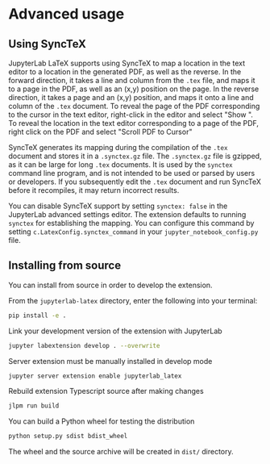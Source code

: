 # Advanced usage

## Using SyncTeX

JupyterLab LaTeX supports using SyncTeX to map a location in the
text editor to a location in the generated PDF, as well as the reverse.
In the forward direction, it takes a line and column from the `.tex` file,
and maps it to a page in the PDF, as well as an (x,y) position on the page.
In the reverse direction, it takes a page and an (x,y) position, and maps
it onto a line and column of the `.tex` document.
To reveal the page of the PDF corresponding to the cursor in the text editor,
right-click in the editor and select "Show ".
To reveal the location in the text editor corresponding to a page of the PDF,
right click on the PDF and select "Scroll PDF to Cursor"

SyncTeX generates its mapping during the compilation of the `.tex` document
and stores it in a `.synctex.gz` file.
The `.synctex.gz` file is gzipped, as it can be large for long `.tex` documents.
It is used by the `synctex` command line program,
and is not intended to be used or parsed by users or developers.
If you subsequently edit the `.tex` document and run SyncTeX
before it recompiles, it may return incorrect results.

You can disable SyncTeX support by setting `synctex: false`
in the JupyterLab advanced settings editor.
The extension defaults to running `synctex` for establishing the mapping.
You can configure this command by setting `c.LatexConfig.synctex_command`
in your `jupyter_notebook_config.py` file.

## Installing from source

You can install from source in order to develop the extension.

From the `jupyterlab-latex` directory, enter the following into your terminal:

```bash
pip install -e .
```

Link your development version of the extension with JupyterLab

```bash
jupyter labextension develop . --overwrite
```

Server extension must be manually installed in develop mode

```bash
jupyter server extension enable jupyterlab_latex
```

Rebuild extension Typescript source after making changes

```bash
jlpm run build
```

You can build a Python wheel for testing the distribution

```bash
python setup.py sdist bdist_wheel
```

The wheel and the source archive will be created in `dist/` directory.
